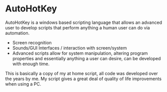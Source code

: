 # AutoHotKey
AutoHotKey is a windows based scripting language that allows an advanced user to develop scripts that perform anything a human user can do via automation.
- Screen recognition
- Sounds/GUI Interfaces / interaction with screen/system
- Advanced scripts allow for system manipulation, altering program properties and essentially anything a user can desire, can be developed with enough time.

This is basically a copy of my at home script, all code was developed over the years by me.
My script gives a great deal of quality of life improvements when using a PC.
